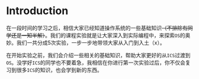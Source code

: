 # Introduction

在一段时间的学习之后，相信大家已经知道操作系统的一些基础知识~~（不排除有同学还是一知半解）~~。我们的课程实验就是让大家深入到实际编程中，来探索`OS`的奥妙。我们一共分成5次实验，一步一步地带领大家从入门到入土（x）。

在开始实验之前，我们会介绍一些相关的基础知识，帮助大家更好的从`ICS`过渡到`OS`。没学好`ICS`的同学也不要着急，我相信在你进行第一次实验过后，你不仅会复习到很多`ICS`的知识，也会学到新的东西。
